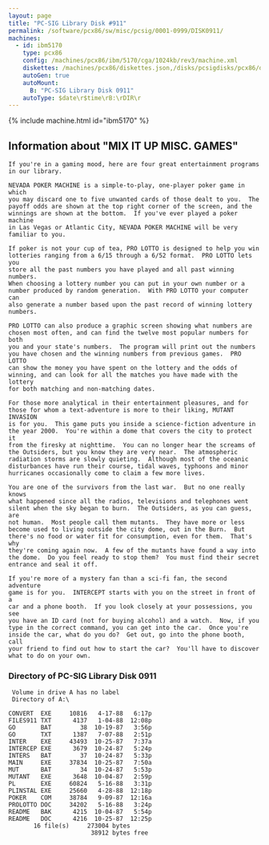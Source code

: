```yaml
---
layout: page
title: "PC-SIG Library Disk #911"
permalink: /software/pcx86/sw/misc/pcsig/0001-0999/DISK0911/
machines:
  - id: ibm5170
    type: pcx86
    config: /machines/pcx86/ibm/5170/cga/1024kb/rev3/machine.xml
    diskettes: /machines/pcx86/diskettes.json,/disks/pcsigdisks/pcx86/diskettes.json
    autoGen: true
    autoMount:
      B: "PC-SIG Library Disk 0911"
    autoType: $date\r$time\rB:\rDIR\r
---
```


{% include machine.html id="ibm5170" %}

## Information about "MIX IT UP MISC. GAMES"

    If you're in a gaming mood, here are four great entertainment programs
    in our library.
    
    NEVADA POKER MACHINE is a simple-to-play, one-player poker game in which
    you may discard one to five unwanted cards of those dealt to you.  The
    payoff odds are shown at the top right corner of the screen, and the
    winnings are shown at the bottom.  If you've ever played a poker machine
    in Las Vegas or Atlantic City, NEVADA POKER MACHINE will be very
    familiar to you.
    
    If poker is not your cup of tea, PRO LOTTO is designed to help you win
    lotteries ranging from a 6/15 through a 6/52 format.  PRO LOTTO lets you
    store all the past numbers you have played and all past winning numbers.
    When choosing a lottery number you can put in your own number or a
    number produced by random generation.  With PRO LOTTO your computer can
    also generate a number based upon the past record of winning lottery
    numbers.
    
    PRO LOTTO can also produce a graphic screen showing what numbers are
    chosen most often, and can find the twelve most popular numbers for both
    you and your state's numbers.  The program will print out the numbers
    you have chosen and the winning numbers from previous games.  PRO LOTTO
    can show the money you have spent on the lottery and the odds of
    winning, and can look for all the matches you have made with the lottery
    for both matching and non-matching dates.
    
    For those more analytical in their entertainment pleasures, and for
    those for whom a text-adventure is more to their liking, MUTANT INVASION
    is for you.  This game puts you inside a science-fiction adventure in
    the year 2000.  You're within a dome that covers the city to protect it
    from the firesky at nighttime.  You can no longer hear the screams of
    the Outsiders, but you know they are very near.  The atmospheric
    radiation storms are slowly quieting.  Although most of the oceanic
    disturbances have run their course, tidal waves, typhoons and minor
    hurricanes occasionally come to claim a few more lives.
    
    You are one of the survivors from the last war.  But no one really knows
    what happened since all the radios, televisions and telephones went
    silent when the sky began to burn.  The Outsiders, as you can guess, are
    not human.  Most people call them mutants.  They have more or less
    become used to living outside the city dome, out in the Burn.  But
    there's no food or water fit for consumption, even for them.  That's why
    they're coming again now.  A few of the mutants have found a way into
    the dome.  Do you feel ready to stop them?  You must find their secret
    entrance and seal it off.
    
    If you're more of a mystery fan than a sci-fi fan, the second adventure
    game is for you.  INTERCEPT starts with you on the street in front of a
    car and a phone booth.  If you look closely at your possessions, you see
    you have an ID card (not for buying alcohol) and a watch.  Now, if you
    type in the correct command, you can get into the car.  Once you're
    inside the car, what do you do?  Get out, go into the phone booth, call
    your friend to find out how to start the car?  You'll have to discover
    what to do on your own.

### Directory of PC-SIG Library Disk 0911

     Volume in drive A has no label
     Directory of A:\

    CONVERT  EXE     10816   4-17-88   6:17p
    FILES911 TXT      4137   1-04-88  12:08p
    GO       BAT        38  10-19-87   3:56p
    GO       TXT      1387   7-07-88   2:51p
    INTER    EXE     43493  10-25-87   7:37a
    INTERCEP EXE      3679  10-24-87   5:24p
    INTERS   BAT        37  10-24-87   5:33p
    MAIN     EXE     37834  10-25-87   7:50a
    MUT      BAT        34  10-24-87   5:53p
    MUTANT   EXE      3648  10-04-87   2:59p
    PL       EXE     60824   5-16-88   3:31p
    PLINSTAL EXE     25660   4-28-88  12:18p
    POKER    COM     38784   9-09-87  12:16a
    PROLOTTO DOC     34202   5-16-88   3:24p
    README   BAK      4215  10-04-87   5:54p
    README   DOC      4216  10-25-87  12:25p
           16 file(s)     273004 bytes
                           38912 bytes free
